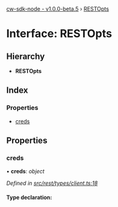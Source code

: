 [cw-sdk-node - v1.0.0-beta.5](../README.md) › [RESTOpts](restopts.md)

# Interface: RESTOpts

## Hierarchy

* **RESTOpts**

## Index

### Properties

* [creds](restopts.md#creds)

## Properties

###  creds

• **creds**: *object*

*Defined in [src/rest/types/client.ts:18](https://github.com/cryptowatch/cw-sdk-node/blob/ce1c44e/src/rest/types/client.ts#L18)*

#### Type declaration:
